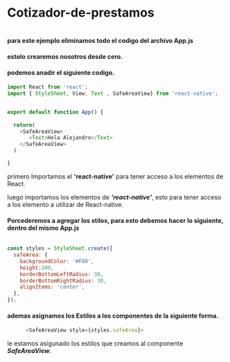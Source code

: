 # Cotizador-de-prestamos
# 


#### para este ejemplo eliminamos todo el codigo del archivo App.js

#### estolo crearemos nosotros desde cero.

#### podemos anadir el siguiente codigo.

~~~javascript
import React from 'react';
import { StyleSheet, View, Text , SafeAreaView} from 'react-native';


export default function App() {
  
  return(
    <SafeAreaView>
       <Text>Hola Alejandro</Text>
    </SafeAreaView>
  )

}
~~~



primero Importamos el **'react-native'** para tener acceso a los elementos de React.

luego importamos los elementos de ***'react-native'***, esto para tener acceso a los elemento a utilizar de React-native.


#### Porcederemos a agregar los stilos, para esto debemos hacer lo siguiente, dentro del mismo App.js
~~~javascript

const styles = StyleSheet.create({
  safeArea: {
    backgroundColor: '#F00',
    height:200,
    borderBottomLeftRadius: 30,
    borderBottomRightRadius: 30,
    alignItems: 'center',
  },
});

~~~

#### ademas asignamos los Estilos a los componentes de la siguiente forma.
~~~javascript
      <SafeAreaView style={styles.safeArea}>
~~~
le estamos asigunado los estilos que creamos al componente ***SafeAreaView***.
